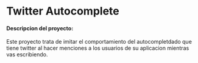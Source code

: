 # Twitter Autocomplete

#### Descripcion del proyecto:

<p>Este proyecto trata de imitar el comportamiento del autocompletdado que tiene twitter al hacer menciones a los usuarios de su aplicacion mientras vas escribiendo.</p>
